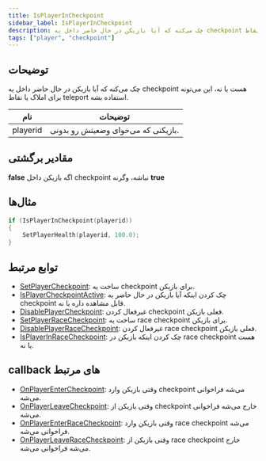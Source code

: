 ```yaml
---
title: IsPlayerInCheckpoint
sidebar_label: IsPlayerInCheckpoint
description: چک می‌کنه که آیا بازیکن در حال حاضر داخل یه checkpoint هست یا نه، این می‌تونه برای املاک یا نقاط teleport استفاده بشه.
tags: ["player", "checkpoint"]
---
```


## توضیحات

چک می‌کنه که آیا بازیکن در حال حاضر داخل یه checkpoint هست یا نه، این می‌تونه برای املاک یا نقاط teleport استفاده بشه.

| نام      | توضیحات                                     |
| -------- | ------------------------------------------- |
| playerid | بازیکنی که می‌خوای وضعیتش رو بدونی.         |

## مقادیر برگشتی

**false** اگه بازیکن داخل checkpoint نباشه، وگرنه **true**

## مثال‌ها

```c
if (IsPlayerInCheckpoint(playerid))
{
    SetPlayerHealth(playerid, 100.0);
}
```

## توابع مرتبط

- [SetPlayerCheckpoint](SetPlayerCheckpoint): ساخت یه checkpoint برای بازیکن.
- [IsPlayerCheckpointActive](IsPlayerCheckpointActive): چک کردن اینکه آیا بازیکن در حال حاضر یه checkpoint قابل مشاهده داره یا نه.
- [DisablePlayerCheckpoint](DisablePlayerCheckpoint): غیرفعال کردن checkpoint فعلی بازیکن.
- [SetPlayerRaceCheckpoint](SetPlayerRaceCheckpoint): ساخت یه race checkpoint برای بازیکن.
- [DisablePlayerRaceCheckpoint](DisablePlayerRaceCheckpoint): غیرفعال کردن race checkpoint فعلی بازیکن.
- [IsPlayerInRaceCheckpoint](IsPlayerInRaceCheckpoint): چک کردن اینکه بازیکن در race checkpoint هست یا نه.

## callback های مرتبط

- [OnPlayerEnterCheckpoint](../callbacks/OnPlayerEnterCheckpoint): وقتی بازیکن وارد checkpoint می‌شه فراخوانی می‌شه.
- [OnPlayerLeaveCheckpoint](../callbacks/OnPlayerLeaveCheckpoint): وقتی بازیکن از checkpoint خارج می‌شه فراخوانی می‌شه.
- [OnPlayerEnterRaceCheckpoint](../callbacks/OnPlayerEnterRaceCheckpoint): وقتی بازیکن وارد race checkpoint می‌شه فراخوانی می‌شه.
- [OnPlayerLeaveRaceCheckpoint](../callbacks/OnPlayerLeaveRaceCheckpoint): وقتی بازیکن از race checkpoint خارج می‌شه فراخوانی می‌شه.